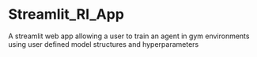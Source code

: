 # Streamlit_RI_App
A streamlit web app allowing a user to train an agent in gym environments using user defined model structures and hyperparameters
